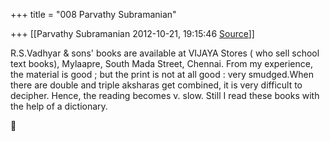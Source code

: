 +++
title = "008 Parvathy Subramanian"

+++
[[Parvathy Subramanian	2012-10-21, 19:15:46 [Source](https://groups.google.com/g/samskrita/c/Xp4WAqVfVos)]]



R.S.Vadhyar & sons' books are available at VIJAYA Stores ( who sell school text books), Mylaapre, South Mada Street, Chennai. From my experience, the material is good ; but the print is not at all good : very smudged.When there are double and triple aksharas get combined, it is very difficult to decipher. Hence, the reading becomes v. slow. Still I read these books with the help of a dictionary.



